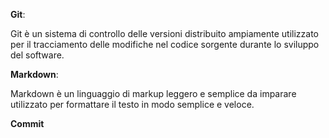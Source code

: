 **Git**:

Git è un sistema di controllo delle versioni distribuito ampiamente utilizzato per il tracciamento delle modifiche nel codice sorgente durante lo sviluppo del software.

**Markdown**:

Markdown è un linguaggio di markup leggero e semplice da imparare utilizzato per formattare il testo in modo semplice e veloce. 

**Commit** 